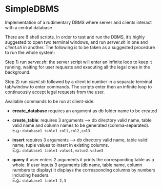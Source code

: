 # SimpleDBMS
Implementation of a rudimentary DBMS where server and clients interact with a central database

There are 8 shell scripts.
In order to test and run the DBMS, it’s highly suggested to open two terminal windows, and run *server.sh* in one and *client.sh* in another.
The following is to be taken as a suggested procedure to run the whole system:

Step 1) run *server.sh*: the server script will enter an infinite loop to keep it running, waiting for user requests and executing all the legal ones in the background.

Step 2) run *client.sh* followed by a client id number in a separate terminal tab/window to enter commands. The scripts enter then an infinite loop to continuously accept legal requests from the user.

Available commands to be run at client-side:

- **create_database** requires an argument as db folder name to be created

- **create_table**: requires 3 arguments —> db directory valid name, table valid name and column names to be generated (comma-separated).   
E.g.: `database1 table1 col1,col2,col3`

- **insert** requires 3 arguments —> db directory valid name, table valid name, tuple values to insert in existing columns.   
E.g.: `database1 table1 value1,value2.value3`

- **query** if user enters 2 arguments it prints the corresponding table as a whole. If user inputs 3 arguments (db name, table name, column numbers to display) it displays the corresponding columns by numbers including headers.   
E.g.:  `database1 table1 2,3`
